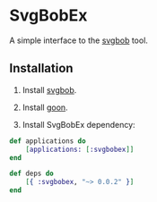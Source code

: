 # SvgBobEx
A simple interface to the [svgbob](https://github.com/ivanceras/svgbobrus) tool.


Installation
------------

1. Install [svgbob](https://github.com/ivanceras/svgbobrus).

2. Install [goon](https://github.com/alco/goon).

3. Install SvgBobEx dependency:

```elixir
def applications do
    [applications: [:svgbobex]]
end

def deps do
    [{ :svgbobex, "~> 0.0.2" }]
end
```
